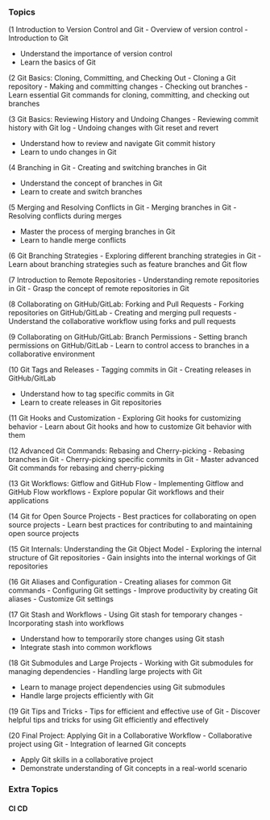 ### Topics

(1 Introduction to Version Control and Git - Overview of version control - Introduction to Git
- Understand the importance of version control
- Learn the basics of Git

(2 Git Basics: Cloning, Committing, and Checking Out - Cloning a Git repository - Making and committing changes - Checking out branches - Learn essential Git commands for cloning, committing, and checking out branches

(3 Git Basics: Reviewing History and Undoing Changes - Reviewing commit history with Git log - Undoing changes with Git reset and revert
- Understand how to review and navigate Git commit history
- Learn to undo changes in Git

(4 Branching in Git - Creating and switching branches in Git
- Understand the concept of branches in Git
- Learn to create and switch branches

(5 Merging and Resolving Conflicts in Git - Merging branches in Git - Resolving conflicts during merges
- Master the process of merging branches in Git
- Learn to handle merge conflicts

(6 Git Branching Strategies - Exploring different branching strategies in Git - Learn about branching strategies such as feature branches and Git flow

(7 Introduction to Remote Repositories - Understanding remote repositories in Git - Grasp the concept of remote repositories in Git

(8 Collaborating on GitHub/GitLab: Forking and Pull Requests - Forking repositories on GitHub/GitLab - Creating and merging pull requests - Understand the collaborative workflow using forks and pull requests

(9 Collaborating on GitHub/GitLab: Branch Permissions - Setting branch permissions on GitHub/GitLab - Learn to control access to branches in a collaborative environment

(10 Git Tags and Releases - Tagging commits in Git - Creating releases in GitHub/GitLab
- Understand how to tag specific commits in Git
- Learn to create releases in Git repositories

(11 Git Hooks and Customization - Exploring Git hooks for customizing behavior - Learn about Git hooks and how to customize Git behavior with them

(12 Advanced Git Commands: Rebasing and Cherry-picking - Rebasing branches in Git - Cherry-picking specific commits in Git - Master advanced Git commands for rebasing and cherry-picking

(13 Git Workflows: Gitflow and GitHub Flow - Implementing Gitflow and GitHub Flow workflows - Explore popular Git workflows and their applications

(14 Git for Open Source Projects - Best practices for collaborating on open source projects - Learn best practices for contributing to and maintaining open source projects

(15 Git Internals: Understanding the Git Object Model - Exploring the internal structure of Git repositories - Gain insights into the internal workings of Git repositories

(16 Git Aliases and Configuration - Creating aliases for common Git commands - Configuring Git settings - Improve productivity by creating Git aliases - Customize Git settings

(17 Git Stash and Workflows - Using Git stash for temporary changes - Incorporating stash into workflows
- Understand how to temporarily store changes using Git stash
- Integrate stash into common workflows

(18 Git Submodules and Large Projects - Working with Git submodules for managing dependencies - Handling large projects with Git
- Learn to manage project dependencies using Git submodules
- Handle large projects efficiently with Git

(19 Git Tips and Tricks - Tips for efficient and effective use of Git - Discover helpful tips and tricks for using Git efficiently and effectively

(20 Final Project: Applying Git in a Collaborative Workflow - Collaborative project using Git - Integration of learned Git concepts
- Apply Git skills in a collaborative project
- Demonstrate understanding of Git concepts in a real-world scenario

### Extra Topics
#### CI CD

